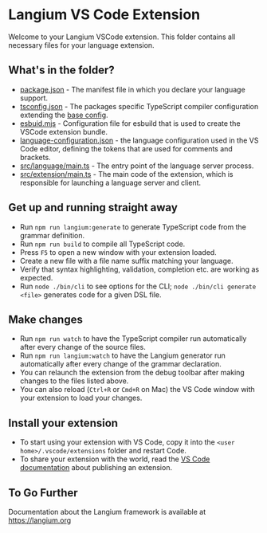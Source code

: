 # Langium VS Code Extension

Welcome to your Langium VSCode extension. This folder contains all necessary files for your language extension.

## What's in the folder?

- [package.json](./package.json) - The manifest file in which you declare your language support.
- [tsconfig.json](./tsconfig.json) - The packages specific TypeScript compiler configuration extending the [base config](../../tsconfig.json).
- [esbuid.mjs](esbuild.mjs) - Configuration file for esbuild that is used to create the VSCode extension bundle.
- [language-configuration.json](language-configuration.json) - the language configuration used in the VS Code editor, defining the tokens that are used for comments and brackets.
- [src/language/main.ts](src/language/main.ts) - The entry point of the language server process.
- [src/extension/main.ts](src/extension/main.ts) - The main code of the extension, which is responsible for launching a language server and client.

## Get up and running straight away

- Run `npm run langium:generate` to generate TypeScript code from the grammar definition.
- Run `npm run build` to compile all TypeScript code.
- Press `F5` to open a new window with your extension loaded.
- Create a new file with a file name suffix matching your language.
- Verify that syntax highlighting, validation, completion etc. are working as expected.
- Run `node ./bin/cli` to see options for the CLI; `node ./bin/cli generate <file>` generates code for a given DSL file.

## Make changes

- Run `npm run watch` to have the TypeScript compiler run automatically after every change of the source files.
- Run `npm run langium:watch` to have the Langium generator run automatically after every change of the grammar declaration.
- You can relaunch the extension from the debug toolbar after making changes to the files listed above.
- You can also reload (`Ctrl+R` or `Cmd+R` on Mac) the VS Code window with your extension to load your changes.

## Install your extension

- To start using your extension with VS Code, copy it into the `<user home>/.vscode/extensions` folder and restart Code.
- To share your extension with the world, read the [VS Code documentation](https://code.visualstudio.com/api/working-with-extensions/publishing-extension) about publishing an extension.

## To Go Further

Documentation about the Langium framework is available at <https://langium.org>
